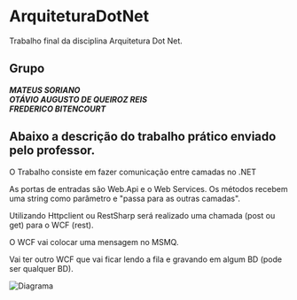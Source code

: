 # ArquiteturaDotNet
Trabalho final da disciplina Arquitetura Dot Net.

## Grupo
**_MATEUS SORIANO_** <br />
**_OTÁVIO AUGUSTO DE QUEIROZ REIS_**<br />
**_FREDERICO BITENCOURT_**


## Abaixo a descrição do trabalho prático enviado pelo professor.

O Trabalho consiste em fazer comunicação entre camadas no .NET

As portas de entradas são Web.Api e o Web Services. Os métodos recebem uma string como parâmetro e &quot;passa para as outras camadas&quot;.

Utilizando Httpclient ou RestSharp será realizado uma chamada (post ou get) para o WCF (rest).

O WCF vai colocar uma mensagem no MSMQ.

Vai ter outro WCF que vai ficar lendo a fila e gravando em algum BD (pode ser qualquer BD).

![Diagrama](https://i.snag.gy/MtKScy.jpg)
